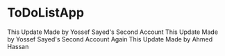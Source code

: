 # ToDoListApp

This Update Made by Yossef Sayed's Second Account
This Update Made by Yossef Sayed's Second Account Again
This Update Made by Ahmed Hassan
